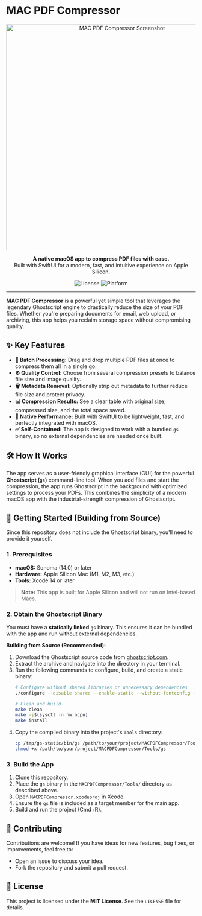 # MAC PDF Compressor

<p align="center">
  <img src="path/to/your/app_screenshot.png" alt="MAC PDF Compressor Screenshot" width="600"/>
</p>

<p align="center">
  <strong>A native macOS app to compress PDF files with ease.</strong>
  <br />
  Built with SwiftUI for a modern, fast, and intuitive experience on Apple Silicon.
</p>

<p align="center">
  <img alt="License" src="https://img.shields.io/badge/License-MIT-blue.svg"/>
  <img alt="Platform" src="https://img.shields.io/badge/Platform-macOS (Apple Silicon)-orange"/>
</p>

---

**MAC PDF Compressor** is a powerful yet simple tool that leverages the legendary Ghostscript engine to drastically reduce the size of your PDF files. Whether you're preparing documents for email, web upload, or archiving, this app helps you reclaim storage space without compromising quality.

## ✨ Key Features

-   **📂 Batch Processing:** Drag and drop multiple PDF files at once to compress them all in a single go.
-   **⚙️ Quality Control:** Choose from several compression presets to balance file size and image quality.
-   **🗑️ Metadata Removal:** Optionally strip out metadata to further reduce file size and protect privacy.
-   **📊 Compression Results:** See a clear table with original size, compressed size, and the total space saved.
-   **🚀 Native Performance:** Built with SwiftUI to be lightweight, fast, and perfectly integrated with macOS.
-   **✅ Self-Contained:** The app is designed to work with a bundled `gs` binary, so no external dependencies are needed once built.

## 🛠️ How It Works

The app serves as a user-friendly graphical interface (GUI) for the powerful **Ghostscript (`gs`)** command-line tool. When you add files and start the compression, the app runs Ghostscript in the background with optimized settings to process your PDFs. This combines the simplicity of a modern macOS app with the industrial-strength compression of Ghostscript.

## 🚀 Getting Started (Building from Source)

Since this repository does not include the Ghostscript binary, you'll need to provide it yourself.

### 1. Prerequisites

-   **macOS:** Sonoma (14.0) or later
-   **Hardware:** Apple Silicon Mac (M1, M2, M3, etc.)
-   **Tools:** Xcode 14 or later

> **Note:** This app is built for Apple Silicon and will not run on Intel-based Macs.

### 2. Obtain the Ghostscript Binary

You must have a **statically linked** `gs` binary. This ensures it can be bundled with the app and run without external dependencies.

**Building from Source (Recommended):**
1.  Download the Ghostscript source code from [ghostscript.com](https://ghostscript.com/download/gsdnld.html).
2.  Extract the archive and navigate into the directory in your terminal.
3.  Run the following commands to configure, build, and create a static binary:
    ```sh
    # Configure without shared libraries or unnecessary dependencies
    ./configure --disable-shared --enable-static --without-fontconfig --without-freetype --without-libidn --prefix=/tmp/gs-static

    # Clean and build
    make clean
    make -j$(sysctl -n hw.ncpu)
    make install
    ```
4.  Copy the compiled binary into the project's `Tools` directory:
    ```sh
    cp /tmp/gs-static/bin/gs /path/to/your/project/MACPDFCompressor/Tools/gs
    chmod +x /path/to/your/project/MACPDFCompressor/Tools/gs
    ```

### 3. Build the App

1.  Clone this repository.
2.  Place the `gs` binary in the `MACPDFCompressor/Tools/` directory as described above.
3.  Open `MACPDFCompressor.xcodeproj` in Xcode.
4.  Ensure the `gs` file is included as a target member for the main app.
5.  Build and run the project (Cmd+R).

## 🤝 Contributing

Contributions are welcome! If you have ideas for new features, bug fixes, or improvements, feel free to:
-   Open an issue to discuss your idea.
-   Fork the repository and submit a pull request.

## 📄 License

This project is licensed under the **MIT License**. See the `LICENSE` file for details.